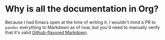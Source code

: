 Why is all the documentation in Org?
====================================

Because I had Emacs open at the time of writing it. I wouldn\'t mind a
PR to `pandoc` everything to Markdown as of now, but you\'d need to
manually verify that it\'s valid [Github-flavored
Markdown](https://github.github.com/gfm/).
